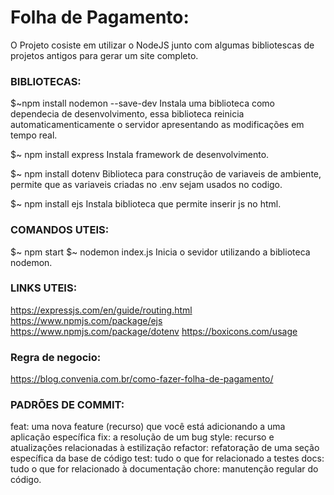 # Folha de Pagamento:

O Projeto cosiste em utilizar o NodeJS junto com algumas bibliotescas de projetos antigos para gerar um site completo.

### BIBLIOTECAS:

$~npm install nodemon --save-dev
    Instala uma biblioteca como dependecia de desenvolvimento, essa biblioteca
    reinicia automaticamenticamente o servidor apresentando as modificações em
    tempo real.

$~ npm install express 
    Instala framework de desenvolvimento.

$~ npm install dotenv
    Biblioteca para construção de variaveis de ambiente, permite
    que as variaveis criadas no .env sejam usados no codigo.

$~ npm install ejs
    Instala biblioteca que permite inserir js no html.

### COMANDOS UTEIS:

$~ npm start
$~ nodemon index.js
    Inicia o sevidor utilizando a biblioteca nodemon.


### LINKS UTEIS:
https://expressjs.com/en/guide/routing.html
https://www.npmjs.com/package/ejs
https://www.npmjs.com/package/dotenv
https://boxicons.com/usage

### Regra de negocio:
https://blog.convenia.com.br/como-fazer-folha-de-pagamento/

### PADRÕES DE COMMIT:
feat: uma nova feature (recurso) que você está adicionando a uma aplicação específica
fix: a resolução de um bug
style: recurso e atualizações relacionadas à estilização
refactor: refatoração de uma seção específica da base de código
test: tudo o que for relacionado a testes
docs: tudo o que for relacionado à documentação
chore: manutenção regular do código.